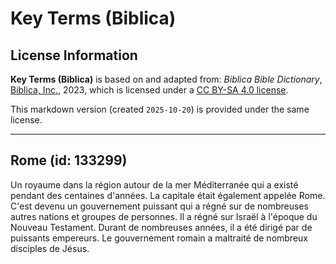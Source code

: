 # Key Terms (Biblica)

## License Information

**Key Terms (Biblica)** is based on and adapted from: _Biblica Bible Dictionary_, [Biblica, Inc.](https://www.biblica.com/), 2023, which is licensed under a [CC BY-SA 4.0 license](https://creativecommons.org/licenses/by-sa/4.0/legalcode.en).

This markdown version (created `2025-10-20`) is provided under the same license.



--------------------------------

## Rome (id: 133299)

Un royaume dans la région autour de la mer Méditerranée qui a existé pendant des centaines d'années. La capitale était également appelée Rome. C'est devenu un gouvernement puissant qui a régné sur de nombreuses autres nations et groupes de personnes. Il a régné sur Israël à l'époque du Nouveau Testament. Durant de nombreuses années, il a été dirigé par de puissants empereurs. Le gouvernement romain a maltraité de nombreux disciples de Jésus.


